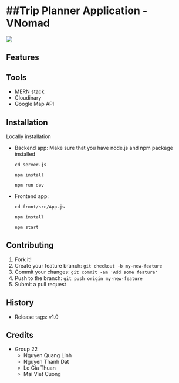 

##Trip Planner Application - VNomad 
================

<Project Short Description>
<img src="https://pro2-bar-s3-cdn-cf6.myportfolio.com/7f6b9e906eda1bcdd51600faf6343e5c/ae213e4d7cc778475a383b90_rw_1200.jpg?h=8f94b67127ad97898f054efb6af4fec8"> </img>
  
## Features 


## Tools 
- MERN stack 
- Cloudinary 
- Google Map API
  
## Installation

Locally installation

 - Backend app: 
   Make sure that you have node.js and npm package installed
   ```
   cd server.js
   ```
   ```
   npm install 
   ```
   ```
   npm run dev
   ```
- Frontend app: 
  ```
  cd front/src/App.js
  ```
  
  ```
  npm install
  ```
  
  ```
  npm start
  ```
  
## Contributing

1. Fork it!
2. Create your feature branch: `git checkout -b my-new-feature`
3. Commit your changes: `git commit -am 'Add some feature'`
4. Push to the branch: `git push origin my-new-feature`
5. Submit a pull request 

## History

- Release tags: v1.0 

## Credits

- Group 22
  - Nguyen Quang Linh 
  - Nguyen Thanh Dat
  - Le Gia Thuan
  - Mai Viet Cuong



